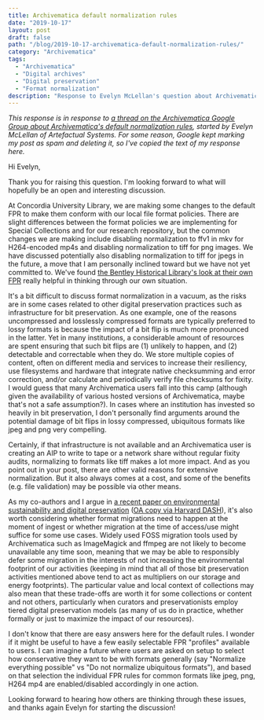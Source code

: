 ```yaml
---
title: Archivematica default normalization rules
date: "2019-10-17"
layout: post
draft: false
path: "/blog/2019-10-17-archivematica-default-normalization-rules/"
category: "Archivematica"
tags:
  - "Archivematica"
  - "Digital archives"
  - "Digital preservation"
  - "Format normalization"
description: "Response to Evelyn McLellan's question about Archivematica's default file format normalization rules on the Archivematica Google Group."
---
```


*This response is in response to [a thread on the Archivematica Google Group about Archivematica's default normalization rules](https://groups.google.com/forum/#!topic/archivematica/0FkZjEmChdE), started by Evelyn McLellan of Artefactual Systems. For some reason, Google kept marking my post as spam and deleting it, so I've copied the text of my response here.*

Hi Evelyn,

Thank you for raising this question. I'm looking forward to what will hopefully be an open and interesting discussion.

At Concordia University Library, we are making some changes to the default FPR to make them conform with our local file format policies. There are slight differences between the format policies we are implementing for Special Collections and for our research repository, but the common changes we are making include disabling normalization to ffv1 in mkv for H264-encoded mp4s and disabling normalization to tiff for png images. We have discussed potentially also disabling normalization to tiff for jpegs in the future, a move that I am personally inclined toward but we have not yet committed to. We've found [the Bentley Historical Library's look at their own FPR](http://archival-integration.blogspot.com/2016/10/customizing-archivematicas-format.html) really helpful in thinking through our own situation.

It's a bit difficult to discuss format normalization in a vacuum, as the risks are in some cases related to other digital preservation practices such as infrastructure for bit preservation. As one example, one of the reasons uncompressed and losslessly compressed formats are typically preferred to lossy formats is because the impact of a bit flip is much more pronounced in the latter. Yet in many institutions, a considerable amount of resources are spent ensuring that such bit flips are (1) unlikely to happen, and (2) detectable and correctable when they do. We store multiple copies of content, often on different media and services to increase their resiliency, use filesystems and hardware that integrate native checksumming and error correction, and/or calculate and periodically verify file checksums for fixity. I would guess that many Archivematica users fall into this camp (although given the availability of various hosted versions of Archivematica, maybe that's not a safe assumption?). In cases where an institution has invested so heavily in bit preservation, I don't personally find arguments around the potential damage of bit flips in lossy compressed, ubiquitous formats like jpeg and png very compelling.

Certainly, if that infrastructure is not available and an Archivematica user is creating an AIP to write to tape or a network share without regular fixity audits, normalizing to formats like tiff makes a lot more impact. And as you point out in your post, there are other valid reasons for extensive normalization. But it also always comes at a cost, and some of the benefits (e.g. file validation) may be possible via other means.

As my co-authors and I argue in [a recent paper on environmental sustainability and digital preservation](https://doi.org/10.17723/0360-9081-82.1.165) ([OA copy via Harvard DASH](https://dash.harvard.edu/handle/1/40741399)), it's also worth considering whether format migrations need to happen at the moment of ingest or whether migration at the time of access/use might suffice for some use cases. Widely used FOSS migration tools used by Archivematica such as ImageMagick and ffmpeg are not likely to become unavailable any time soon, meaning that we may be able to responsibly defer some migration in the interests of not increasing the environmental footprint of our activities (keeping in mind that all of those bit preservation activities mentioned above tend to act as multipliers on our storage and energy footprints). The particular value and local context of collections may also mean that these trade-offs are worth it for some collections or content and not others, particularly when curators and preservationists employ tiered digital preservation models (as many of us do in practice, whether formally or just to maximize the impact of our resources).

I don't know that there are easy answers here for the default rules. I wonder if it might be useful to have a few easily selectable FPR "profiles" available to users. I can imagine a future where users are asked on setup to select how conservative they want to be with formats generally (say "Normalize everything possible" vs "Do not normalize ubiquitous formats"), and based on that selection the individual FPR rules for common formats like jpeg, png, H264 mp4 are enabled/disabled accordingly in one action.

Looking forward to hearing how others are thinking through these issues, and thanks again Evelyn for starting the discussion!
